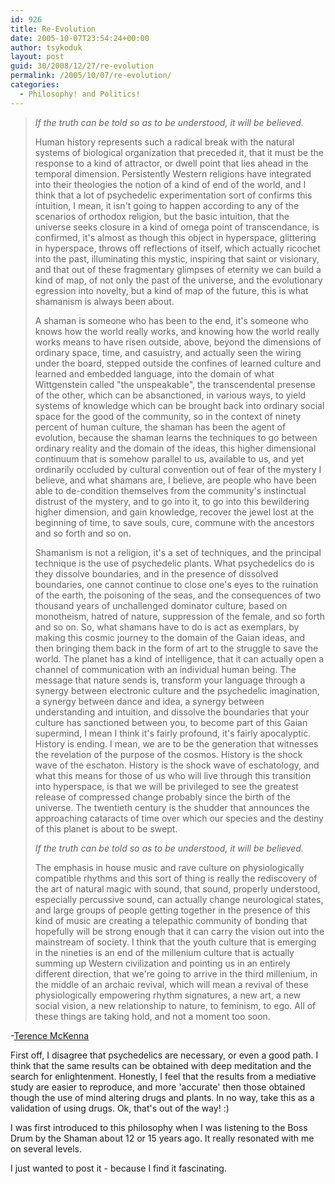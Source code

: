 ```yaml
---
id: 926
title: Re-Evolution
date: 2005-10-07T23:54:24+00:00
author: tsykoduk
layout: post
guid: 30/2008/12/27/re-evolution
permalink: /2005/10/07/re-evolution/
categories:
  - Philosophy! and Politics!
---
```

<blockquote><em>If the truth can be told so as to be understood, it will be believed.</em>

<p>Human history represents such a radical break with the natural systems of biological organization that preceded it, that it must be the response to a kind of attractor, or dwell point that lies ahead in the temporal dimension. Persistently Western religions have integrated into their theologies the notion of a kind of end of the world, and I think that a lot of psychedelic experimentation sort of confirms this intuition, I mean, it isn't going to happen according to any of the scenarios of orthodox religion, but the basic intuition, that the universe seeks closure in a kind of omega point of transcendance, is confirmed, it's almost as though this object in hyperspace, glittering in hyperspace, throws off reflections of itself, which actually ricochet into the past, illuminating this mystic, inspiring that saint or visionary, and that out of these fragmentary glimpses of eternity we can build a kind of map, of not only the past of the universe, and the evolutionary egression into novelty, but a kind of map of the future, this is what shamanism is always been about.</p>

<p>A shaman is someone who has been to the end, it's someone who knows how the world really works, and knowing how the world really works means to have risen outside, above, beyond the dimensions of ordinary space, time, and casuistry, and actually seen the wiring under the board, stepped outside the confines of learned culture and learned and embedded language, into the domain of what Wittgenstein called "the unspeakable", the transcendental presense of the other, which can be absanctioned, in various ways, to yield systems of knowledge which can be brought back into ordinary social space for the good of the community, so in the context of ninety percent of human culture, the shaman has been the agent of evolution, because the shaman learns the techniques to go between ordinary reality and the domain of the ideas, this higher dimensional continuum that is somehow parallel to us, available to us, and yet ordinarily occluded by cultural convention out of fear of the mystery I believe, and what shamans are, I believe, are people who have been able to de-condition themselves from the community's instinctual distrust of the mystery, and to go into it, to go into this bewildering higher dimension, and gain knowledge, recover the jewel lost at the beginning of time, to save souls, cure, commune with the ancestors and so forth and so on.</p>

<p>Shamanism is not a religion, it's a set of techniques, and the principal technique is the use of psychedelic plants. What psychedelics do is they dissolve boundaries, and in the presence of dissolved boundaries, one cannot continue to close one's eyes to the ruination of the earth, the poisoning of the seas, and the consequences of two thousand years of unchallenged dominator culture, based on monotheism, hatred of nature, suppression of the female, and so forth and so on. So, what shamans have to do is act as exemplars, by making this cosmic journey to the domain of the Gaian ideas, and then bringing them back in the form of art to the struggle to save the world. The planet has a kind of intelligence, that it can actually open a channel of communication with an individual human being. The message that nature sends is, transform your language through a synergy between electronic culture and the psychedelic imagination, a synergy between dance and idea, a synergy between understanding and intuition, and dissolve the boundaries that your culture has sanctioned between you, to become part of this Gaian supermind, I mean I think it's fairly profound, it's fairly apocalyptic. History is ending. I mean, we are to be the generation that witnesses the revelation of the purpose of the cosmos. History is the shock wave of the eschaton. History is the shock wave of eschatology, and what this means for those of us who will live through this transition into hyperspace, is that we will be privileged to see the greatest release of compressed change probably since the birth of the universe. The twentieth century is the shudder that announces the approaching cataracts of time over which our species and the destiny of this planet is about to be swept.</p>

<p><em>If the truth can be told so as to be understood, it will be believed.</em></p>

<p>The emphasis in house music and rave culture on physiologically compatible rhythms and this sort of thing is really the rediscovery of the art of natural magic with sound, that sound, properly understood, especially percussive sound, can actually change neurological states, and large groups of people getting together in the presence of this kind of music are creating a telepathic community of bonding that hopefully will be strong enough that it can carry the vision out into the mainstream of society. I think that the youth culture that is emerging in the nineties is an end of the millenium culture that is actually summing up Western civilization and pointing us in an entirely different direction, that we're going to arrive in the third millenium, in the middle of an archaic revival, which will mean a revival of these physiologically empowering rhythm signatures, a new art, a new social vision, a new relationship to nature, to feminism, to ego. All of these things are taking hold, and not a moment too soon.</blockquote></p>

<p>-<a href="http://en.wikipedia.org/wiki/Terence_McKenna">Terence McKenna</a></p>

<p>First off, I disagree that psychedelics are necessary, or even a good path. I think that the same results can be obtained with deep meditation and the search for enlightenment. Honestly, I feel that the results from a mediative study are easier to reproduce, and more 'accurate' then those obtained though the use of mind altering drugs and plants. In no way, take this as a validation of using drugs. Ok, that's out of the way! :)</p>

<p>I was first introduced to this philosophy when I was listening to the Boss Drum by the Shaman about 12 or 15 years ago.  It really resonated with me on several levels.</p>

<p>I just wanted to post it - because I find it fascinating.</p>